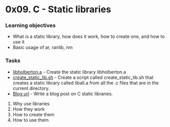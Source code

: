 # 0x09. C - Static libraries

### Learning objectives

- What is a static library, how does it work, how to create one, and how to use it
- Basic usage of ar, ranlib, nm

### Tasks

- [libholberton.a](libholberton.a) - Create the static library libholberton.a
- [create_static_lib.sh](create_static_lib.sh) - Create a script called create_static_lib.sh that creates a static library called liball.a from all the .c files that are in the current directory.
- [Blog url]() - Write a blog post on C static libraries.

1. Why use libraries
2. How they work
3. How to create them
4. How to use them
